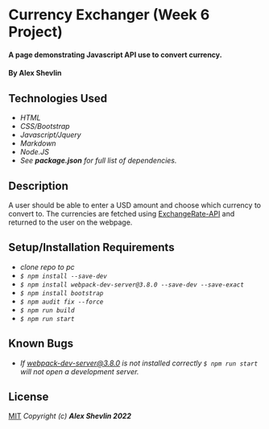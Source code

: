 # Currency Exchanger (Week 6 Project)

#### A page demonstrating Javascript API use to convert currency.

#### By Alex Shevlin

## Technologies Used

* _HTML_
* _CSS/Bootstrap_
* _Javascript/Jquery_
* _Markdown_
* _Node.JS_
* _See **package.json** for full list of dependencies._
## Description

A user should be able to enter a USD amount and choose which currency to convert to. The currencies are fetched using [ExchangeRate-API](https://www.exchangerate-api.com/) and returned to the user on the webpage.

## Setup/Installation Requirements

* _clone repo to pc_
* _`$ npm install --save-dev`_
* _`$ npm install webpack-dev-server@3.8.0 --save-dev --save-exact`_
* _`$ npm install bootstrap`_
* _`$ npm audit fix --force`_
* _`$ npm run build`_
* _`$ npm run start`_

## Known Bugs

* _If webpack-dev-server@3.8.0 is not installed correctly `$ npm run start` will not open a development server._


## License
[MIT](/LICENSE) 
_Copyright (c) **Alex Shevlin 2022**_
